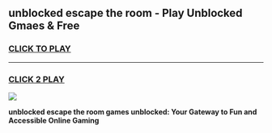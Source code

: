 
## unblocked escape the room - Play Unblocked Gmaes & Free
<h3>
<a href="https://news.freeplayer.one?title=unblocked_escape_the_room&ref=16F">CLICK TO PLAY</a></h3>
<hr>

<h3>
<a href="https://news.freeplayer.one?title=unblocked_escape_the_room&ref=16F">CLICK 2 PLAY</a>
  
</h3>

<a href="https://news.freeplayer.one?title=unblocked_escape_the_room&ref=16F/"><img src="https://clearcache.store/games.png"></a>


**unblocked escape the room games unblocked: Your Gateway to Fun and Accessible Online Gaming**
